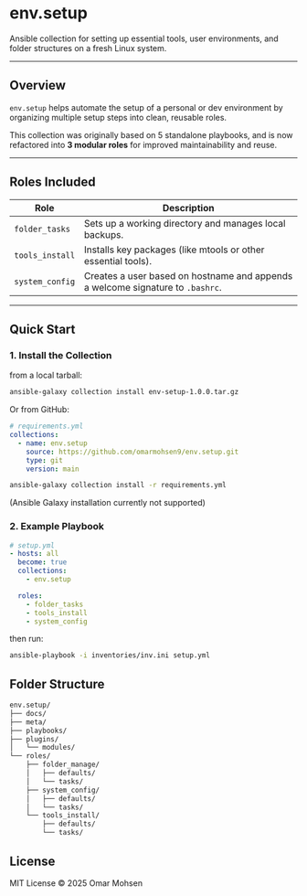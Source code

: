 # env.setup

Ansible collection for setting up essential tools, user environments, and folder structures on a fresh Linux system.

---

## Overview

`env.setup` helps automate the setup of a personal or dev environment by organizing multiple setup steps into clean, reusable roles.

This collection was originally based on 5 standalone playbooks, and is now refactored into **3 modular roles** for improved maintainability and reuse.

---

## Roles Included

| Role               | Description |
|--------------------|-------------|
| `folder_tasks`     | Sets up a working directory and manages local backups. |
| `tools_install`    | Installs key packages (like mtools or other essential tools). |
| `system_config`    | Creates a user based on hostname and appends a welcome signature to `.bashrc`. |

---

## Quick Start

### 1. Install the Collection

from a local tarball:

```bash
ansible-galaxy collection install env-setup-1.0.0.tar.gz
```

Or from GitHub:

```yaml
# requirements.yml
collections:
  - name: env.setup
    source: https://github.com/omarmohsen9/env.setup.git
    type: git
    version: main
```

```bash
ansible-galaxy collection install -r requirements.yml
```
(Ansible Galaxy installation currently not supported)

### 2. Example Playbook
```yaml
# setup.yml
- hosts: all
  become: true
  collections:
    - env.setup

  roles:
    - folder_tasks
    - tools_install
    - system_config
```

then run:
```bash
ansible-playbook -i inventories/inv.ini setup.yml
```

## Folder Structure

```bash
env.setup/
├── docs/
├── meta/
├── playbooks/
├── plugins/
│   └── modules/
└── roles/
    ├── folder_manage/
    │   ├── defaults/
    │   └── tasks/
    ├── system_config/
    │   ├── defaults/
    │   └── tasks/
    └── tools_install/
        ├── defaults/
        └── tasks/
```

## License
MIT License © 2025 Omar Mohsen
